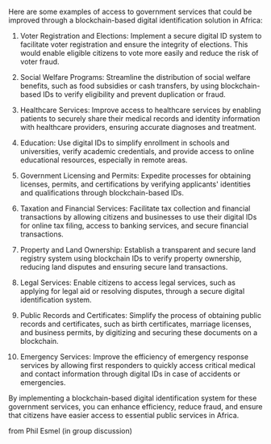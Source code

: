 Here are some examples of access to government services that could be improved through a blockchain-based digital identification solution in Africa:

1. Voter Registration and Elections: Implement a secure digital ID system to facilitate voter registration and ensure the integrity of elections. This would enable eligible citizens to vote more easily and reduce the risk of voter fraud.

2. Social Welfare Programs: Streamline the distribution of social welfare benefits, such as food subsidies or cash transfers, by using blockchain-based IDs to verify eligibility and prevent duplication or fraud.

3. Healthcare Services: Improve access to healthcare services by enabling patients to securely share their medical records and identity information with healthcare providers, ensuring accurate diagnoses and treatment.

4. Education: Use digital IDs to simplify enrollment in schools and universities, verify academic credentials, and provide access to online educational resources, especially in remote areas.

5. Government Licensing and Permits: Expedite processes for obtaining licenses, permits, and certifications by verifying applicants' identities and qualifications through blockchain-based IDs.

6. Taxation and Financial Services: Facilitate tax collection and financial transactions by allowing citizens and businesses to use their digital IDs for online tax filing, access to banking services, and secure financial transactions.

7. Property and Land Ownership: Establish a transparent and secure land registry system using blockchain IDs to verify property ownership, reducing land disputes and ensuring secure land transactions.

8. Legal Services: Enable citizens to access legal services, such as applying for legal aid or resolving disputes, through a secure digital identification system.

9. Public Records and Certificates: Simplify the process of obtaining public records and certificates, such as birth certificates, marriage licenses, and business permits, by digitizing and securing these documents on a blockchain.

10. Emergency Services: Improve the efficiency of emergency response services by allowing first responders to quickly access critical medical and contact information through digital IDs in case of accidents or emergencies.

By implementing a blockchain-based digital identification system for these government services, you can enhance efficiency, reduce fraud, and ensure that citizens have easier access to essential public services in Africa.

from
Phil Esmel (in group discussion)
